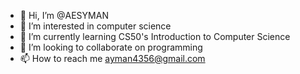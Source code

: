 - 👋 Hi, I’m @AESYMAN
- 👀 I’m interested in computer science
- 🌱 I’m currently learning CS50's Introduction to Computer Science
- 💞️ I’m looking to collaborate on programming 
- 📫 How to reach me ayman4356@gmail.com


<!---
AESYMAN/AESYMAN is a ✨ special ✨ repository because its `README.md` (this file) appears on your GitHub profile.
You can click the Preview link to take a look at your changes.
--->

